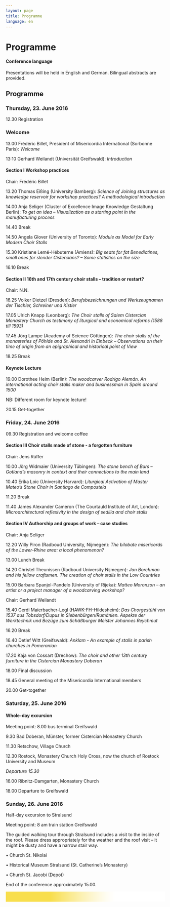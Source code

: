 ```yaml
---
layout: page
title: Programme
language: en
---
```


# Programme

#### Conference language
Presentations will be held in English and German. Bilingual abstracts are provided.

## Programme

### Thursday, 23. June 2016

12.30 Registration

### Welcome

13.00 Frédéric Billet, President of Misericordia International (Sorbonne Paris): *Welcome*

13:10 Gerhard Weilandt (Universität Greifswald): *Introduction*


#### Section I	 Workshop practices

Chair: Frédéric Billet

13.20	Thomas Eißing (University Bamberg): *Science of Joining structures as knowledge reservoir for workshop practices? A methodological introduction*

14.00	Anja Seliger (Cluster of Excellence Image Knowledge Gestaltung Berlin): *To get an idea – Visualization as a starting point in the manufacturing process*

14.40			Break

14.50		Angela Glover (University of Toronto): *Module as Model for Early Modern Choir Stalls*

15.30		Kristiane Lemé-Hébuterne (Amiens): *Big seats for fat Benedictines, small ones for slender Cistercians? – Some statistics on the size*

16.10		Break

#### Section II 	 16th and 17th century choir stalls – tradition or restart?

Chair: N.N.

16.25	Volker Dietzel (Dresden): *Berufsbezeichnungen und Werkzeugnamen der Tischler, Schreiner und Kistler*

17.05		Ulrich Knapp (Leonberg): *The Choir stalls of Salem Cistercian Monastery Church as testimony of liturgical and economical reforms (1588 till 1593)*

17.45	Jörg Lampe (Academy of Science Göttingen): *The choir stalls of the monasteries of Pöhlde and St. Alexandri in Einbeck – Observations on their time of origin from an epigraphical and historical point of View*

18.25		Break

#### Keynote Lecture
19.00 Dorothee Heim (Berlin): *The woodcarver Rodrigo Alemán. An international acting choir stalls maker and businessman in Spain around 1500*

NB: Different room for keynote lecture!

20.15 			Get-together



### Friday, 24. June 2016

09.30 			Registration and welcome coffee

#### Section III 	Choir stalls made of stone - a forgotten furniture

Chair: Jens Rüffer

10.00 		Jörg Widmaier (University Tübingen): *The stone bench of Burs – Gotland’s masonry in context and their connections to the main land*

10.40		Erika Loic (University Harvard): *Liturgical Activation of Master Mateo’s Stone Choir in Santiago de Compostela*

11.20			Break

11.40 	James Alexander Cameron (The Courtauld Institute of Art, London): *Microarchitectural reflexivity in the design of sedilia and choir stalls*


#### Section IV 	Authorship and groups of work – case studies

Chair: Anja Seliger

12.20	Willy Piron (Radboud University, Nijmegen): *The bilobate misericords of the Lower-Rhine area: a local phenomenon?*

13.00	 		Lunch Break

14.20	Christel Theunissen (Radboud University Nijmegen): *Jan Borchman and his fellow craftsmen. The creation of choir stalls in the Low Countries*

15.00	Barbara Spanjol-Pandelo (University of Rijeka): *Matteo Moronzon – an artist or a project manager of a woodcarving workshop?*

Chair: Gerhard Weilandt

15.40 Gerdi Maierbacher-Legl (HAWK-FH-Hildesheim): *Das Chorgestühl von 1537 aus Tobsdorf/Dupus in Siebenbürgen/Rumänien.
Aspekte der Werktechnik und Bezüge zum Schäßburger Meister Johannes Reychmut*

16.20			Break

16.40	Detlef Witt (Greifswald): *Anklam - An example of stalls in parish churches in Pomeranian*

17.20	Kaja von Cossart (Drechow): *The choir and other 13th century furniture in the Cistercian Monastery Doberan*

18.00		 	Final discussion

18.45 	General meeting of the Misericordia International members

20.00 			Get-together


### Saturday, 25. June 2016

#### Whole-day excursion
Meeting point:	8.00 bus terminal Greifswald

9.30	Bad Doberan, Münster, former Cistercian Monastery Church

11.30	Retschow, Village Church

12.30	Rostock, Monastery Church Holy Cross, now the church of Rostock University and Museum

*Departure 15.30*

16.00 	Ribnitz-Damgarten, Monastery Church

18.00 Departure to Greifswald


### Sunday, 26. June 2016

Half-day excursion to Stralsund

Meeting point:	8 am train station Greifswald

The guided walking tour through Stralsund includes a visit to the inside of the roof. Please dress appropriately for the weather and the roof visit – it might be dusty and have a narrow stair way.

•	Church St. Nikolai

•	Historical Museum Stralsund (St. Catherine’s Monastery)

•	Church St. Jacobi (Depot)

End of the conference approximately 15.00.





![Separator](../images/separator.png)
